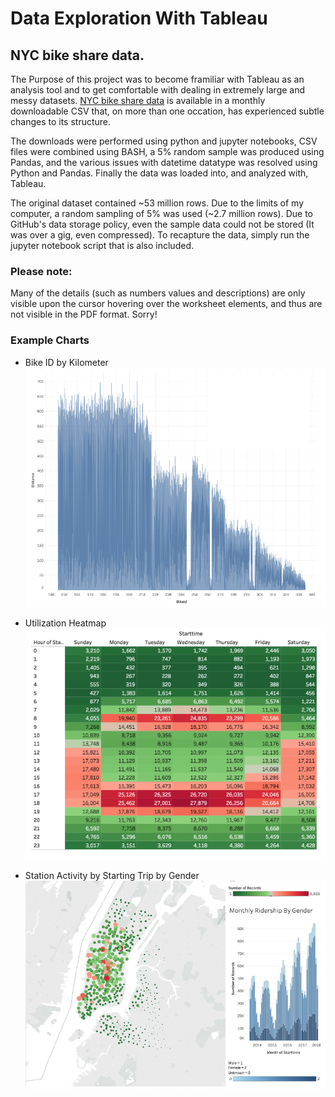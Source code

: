 # Data Exploration With Tableau

## NYC bike share data. 

The Purpose of this project was to become framiliar with Tableau as an analysis tool and to get comfortable with dealing in extremely large and messy datasets. [NYC bike share data](https://s3.amazonaws.com/tripdata/index.html) is available in a monthly downloadable CSV that, on more than one occation, has experienced subtle changes to its structure. 

The downloads were performed using python and jupyter notebooks, CSV files were combined using BASH, a 5% random sample was produced using Pandas, and the various issues with datetime datatype was resolved using Python and Pandas. Finally the data was loaded into, and analyzed with, Tableau.

The original dataset contained ~53 million rows. Due to the limits of my computer, a random sampling of 5% was used (~2.7 million rows). Due to GitHub's data storage policy, even the sample data could not be stored (It was over a gig, even compressed). To recapture the data, simply run the jupyter notebook script that is also included. 

### Please note:
Many of the details (such as numbers values and descriptions) are only visible upon the cursor hovering over the worksheet elements, and thus are not visible in the PDF format. Sorry!

### Example Charts

* Bike ID by Kilometer  
![alt text](https://github.com/Allenfp/Exploring-Data-With-Tableau/blob/master/bike_distance.png?raw=true)

* Utilization Heatmap  
![alt text](https://github.com/Allenfp/Exploring-Data-With-Tableau/blob/master/date_time_heatmap.png?raw=true)

* Station Activity by Starting Trip by Gender  
![alt text](https://github.com/Allenfp/Exploring-Data-With-Tableau/blob/master/tableau_gis.png)
